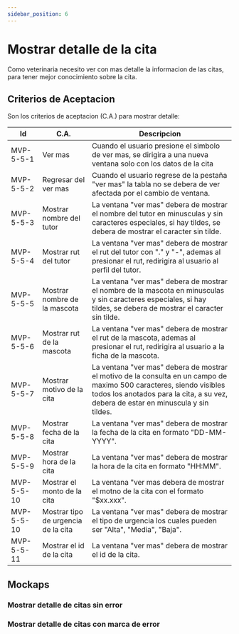 ```yaml
---
sidebar_position: 6
---
```


# Mostrar detalle de la cita
Como veterinaria necesito ver con mas detalle la informacion de las citas, para tener mejor conocimiento sobre la cita.

<!-- En la siguiente imagen reprecenta el flujo general de la historia de usuario: -->
<!-- ![Task Flow de Gestionar citas](/img/gestionar_citas/agregar_cita/agregar_cita_diagrama.svg) -->

## Criterios de Aceptacion
Son los criterios de aceptacion (C.A.) para mostrar detalle:

| Id | C.A. | Descripcion | 
|-------------------- | -------- | -------- | 
| MVP-5-5-1 | Ver mas | Cuando el usuario presione el simbolo de ver mas, se dirigira a una nueva ventana solo con los datos de la cita |
| MVP-5-5-2 | Regresar del ver mas | Cuando el usuario regrese de la pestaña "ver mas" la tabla no se debera de ver afectada por el cambio de ventana. |
| MVP-5-5-3 | Mostrar nombre del tutor | La ventana "ver mas" debera de mostrar el nombre del tutor en minusculas y sin caracteres especiales, si hay tildes, se debera de mostrar el caracter sin tilde. |
| MVP-5-5-4 | Mostrar rut del tutor | La ventana "ver mas" debera de mostrar el rut del tutor con "." y "-", ademas al presionar el rut, redirigira al usuario al perfil del tutor. |
| MVP-5-5-5 | Mostrar nombre de la mascota | La ventana "ver mas" debera de mostrar el nombre de la mascota en minusculas y sin caracteres especiales, si hay tildes, se debera de mostrar el caracter sin tilde. |
| MVP-5-5-6 | Mostrar rut de la mascota | La ventana "ver mas" debera de mostrar el rut de la mascota, ademas al presionar el rut, redirigira al usuario a la ficha de la mascota. |
| MVP-5-5-7 | Mostrar motivo de la cita | La ventana "ver mas" debera de mostrar el motivo de la consulta en un campo de maximo 500 caracteres, siendo visibles todos los anotados para la cita, a su vez, debera de estar en minuscula y sin tildes. |
| MVP-5-5-8 | Mostrar fecha de la cita | La ventana "ver mas" debera de mostrar la fecha de la cita en formato "DD-MM-YYYY". |
| MVP-5-5-9 | Mostrar hora de la cita | La ventana "ver mas" debera de mostrar la hora de la cita en formato "HH:MM". |
| MVP-5-5-10 | Mostrar el monto de la cita | La ventana "ver mas debera de mostrar el motno de la cita con el formato "$xx.xxx". |
| MVP-5-5-10 | Mostrar tipo de urgencia de la cita | La ventana "ver mas" debera de mostrar el tipo de urgencia los cuales pueden ser "Alta", "Media", "Baja". |
| MVP-5-5-11 | Mostrar el id de la cita | La ventana "ver mas" debera de mostrar el id de la cita. |

## Mockaps

### Mostrar detalle de citas sin error
<!-- ![Mockap de Gestionar citas general](/img/gestionar_citas/agregar_cita/agregar_cita_mockap.svg) -->

### Mostrar detalle de citas con marca de error
<!-- ![Mockap de Gestionar citas tabla](/img/gestionar_citas/agregar_cita/agregar_cita_error_mockap.svg) -->